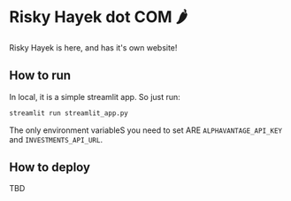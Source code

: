 # Risky Hayek dot COM 🌶️

Risky Hayek is here, and has it's own website!

## How to run

In local, it is a simple streamlit app. So just run:

```bash
streamlit run streamlit_app.py
```

The only environment variableS you need to set ARE `ALPHAVANTAGE_API_KEY` and `INVESTMENTS_API_URL`.


## How to deploy

TBD
